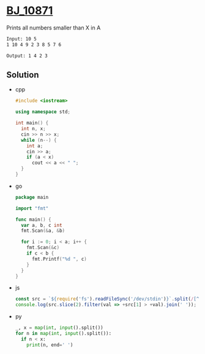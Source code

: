 # [BJ_10871](https://acmicpc.net/problem/10871)

Prints all numbers smaller than X in A

```txt
Input: 10 5
1 10 4 9 2 3 8 5 7 6

Output: 1 4 2 3
```

## Solution

* cpp

  ```cpp
  #include <iostream>

  using namespace std;

  int main() {
    int n, x;
    cin >> n >> x;
    while (n--) {
      int a;
      cin >> a;
      if (a < x)
        cout << a << " ";
    }
  }
  ```

* go

  ```go
  package main

  import "fmt"

  func main() {
    var a, b, c int
    fmt.Scan(&a, &b)

    for i := 0; i < a; i++ {
      fmt.Scan(&c)
      if c < b {
        fmt.Printf("%d ", c)
      }
    }
  }
  ```

* js

  ```js
  const src = `${require('fs').readFileSync('/dev/stdin')}`.split(/[^0-9]+/);
  console.log(src.slice(2).filter(val => +src[1] > +val).join(' '));
  ```

* py

  ```py
  _, x = map(int, input().split())
  for n in map(int, input().split()):
    if n < x:
      print(n, end=' ')
  ```
